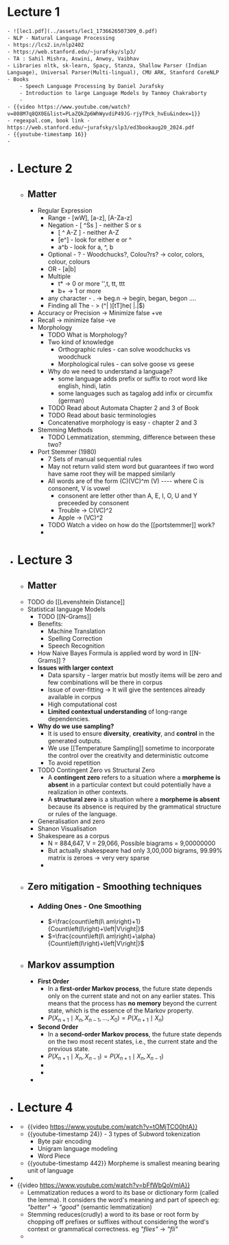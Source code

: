 # Lecture 1
	- ![lec1.pdf](../assets/lec1_1736626507309_0.pdf)
	- NLP - Natural Language Processing
	- https://lcs2.in/nlp2402
	- https://web.stanford.edu/~jurafsky/slp3/
	- TA : Sahil Mishra, Aswini, Anwoy, Vaibhav
	- Libraries nltk, sk-learn, Spacy, Stanza, Shallow Parser (Indian Language), Universal Parser(Multi-lingual), CMU ARK, Stanford CoreNLP
	- Books
		- Speech Language Processing by Daniel Jurafsky
		- Introduction to large Language Models by Tanmoy Chakraborty
		-
	- {{video https://www.youtube.com/watch?v=808M7q8QX0E&list=PLaZQkZp6WhWyvdiP49JG-rjyTPck_hvEu&index=1}}
	- regexpal.com, book link - https://web.stanford.edu/~jurafsky/slp3/ed3bookaug20_2024.pdf
	- {{youtube-timestamp 16}}
	-
- # Lecture 2
	- ## Matter
		- Regular Expression
			- Range - [wW], [a-z], [A-Za-z]
			- Negation - [ ^Ss \] - neither S or s
				- [ ^ A-Z ] - neither A-Z
				- [e^] - look for either e or ^
				- a^b - look for a, ^, b
			- Optional - ? - Woodchucks?, Colou?rs? -> color, colors, colour, colours
			- OR - [a|b]
			- Multiple
				- t* -> 0 or more '',t, tt, ttt
				- b+ -> 1 or more
			- any character - . -> beg.n -> begin, began, begon ....
			- Finding all The - > (^| )[tT]he( |\.|$)
		- Accuracy or Precision -> Minimize false +ve
		- Recall  -> minimize false -ve
		- Morphology
			- TODO What is Morphology?
			- Two kind of knowledge
				- Orthographic rules - can solve woodchucks vs woodchuck
				- Morphological rules -  can solve goose vs geese
			- Why do we need to understand a language?
				- some language adds prefix or suffix to root word like english, hindi, latin
				- some languages such as tagalog add infix  or circumfix (german)
			- TODO Read about Automata Chapter 2 and 3 of Book
			- TODO Read about basic terminologies
			- Concatenative morphology is easy -  chapter 2 and 3
		- Stemming Methods
			- TODO Lemmatization, stemming, difference between these two?
		- Port Stemmer (1980)
			- 7 Sets of manual sequential rules
			- May not return valid stem word but guarantees if two word have same root they will be mapped similarly
			- All words are of the form (C)(VC)^m (V) ---- where C is consonent, V is vowel
				- consonent are letter other than A, E, I, O, U and Y preceeded by consonent
				- Trouble -> C(VC)^2
				- Apple -> (VC)^2
			- TODO Watch a video on how do the [[portstemmer]] work?
			-
- # Lecture 3
	- ## Matter
	- TODO do [[Levenshtein Distance]]
	- Statistical language Models
		- TODO [[N-Grams]]
		- Benefits:
			- Machine Translation
			- Spelling Correction
			- Speech Recognition
		- How Naive Bayes Formula is applied word by word in [[N-Grams]] ?
		- **Issues with larger context**
			- Data sparsity - larger matrix but mostly items will be zero and few combinations will be there in corpus
			- Issue of over-fitting -> It will give the sentences already available in corpus
			- High computational cost
			- **Limited contextual understanding** of long-range dependencies.
		- **Why do we use sampling?**
			- It is used to ensure **diversity**, **creativity**, and **control** in the generated outputs.
			- We use [[Temperature Sampling]] sometime to incorporate the control over the creativity and deterministic outcome
			- To avoid repetition
		- TODO Contingent Zero vs Structural Zero
			- A **contingent zero** refers to a situation where a **morpheme is absent** in a particular context but could potentially have a realization in other contexts.
			- A **structural zero** is a situation where a **morpheme is absent** because its absence is required by the grammatical structure or rules of the language.
		- Generalisation and zero
		- Shanon Visualisation
		- Shakespeare as a corpus
			- N = 884,647, V = 29,066, Possible biagrams = 9,00000000
			- But actually shakespeare had only 3,00,000 bigrams, 99.99% matrix is zeroes -> very very sparse
			-
	- ## Zero mitigation - Smoothing techniques
		- ### Adding Ones - One Smoothing
			- $=\frac{count\left(I\ am\right)+1}{Count\left(I\right)+\left|V\right|}$
			- $=\frac{count\left(I\ am\right)+\alpha}{Count\left(I\right)+\left|V\right|}$
	- ## Markov assumption
		- **First Order**
			- In a **first-order Markov process**, the future state depends only on the current state and not on any earlier states. This means that the process has **no memory** beyond the current state, which is the essence of the Markov property.
			- $P(X_{n+1}\mid X_{n},X_{n-1},\dots,X_0)=P(X_{n+1}\mid X_{n})$
		- **Second Order**
			- In a **second-order Markov process**, the future state depends on the two most recent states, i.e., the current state and the previous state.
			- $P(X_{n+1}\mid X_{n},X_{n-1})=P(X_{n+1}\mid X_{n},X_{n-1})$
			-
			-
		-
- # Lecture 4
-
	- {{video https://www.youtube.com/watch?v=tOMjTCO0htA}}
	- {{youtube-timestamp 24}} - 3 types of Subword tokenization
		- Byte pair encoding
		- Unigram language modeling
		- Word Piece
	- {{youtube-timestamp 442}} Morpheme is smallest meaning bearing unit of language
-
- {{video https://www.youtube.com/watch?v=bFfWbQoVmIA}}
	- Lemmatization reduces a word to its base or dictionary form (called the lemma). It considers the word's meaning and part of speech eg: *"better"* → *"good"* (semantic lemmatization)
	- Stemming reduces(crudly) a word to its base or root form by chopping off prefixes or suffixes without considering the word's context or grammatical correctness. eg *"flies"* → *"fli"*
	-